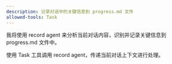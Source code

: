 ```yaml
---
description: 记录对话中的关键信息到 progress.md 文件
allowed-tools: Task
---
```


我将使用 record agent 来分析当前对话内容，识别并记录关键信息到 progress.md 文件中。

使用 Task 工具调用 record agent，传递当前对话上下文进行处理。